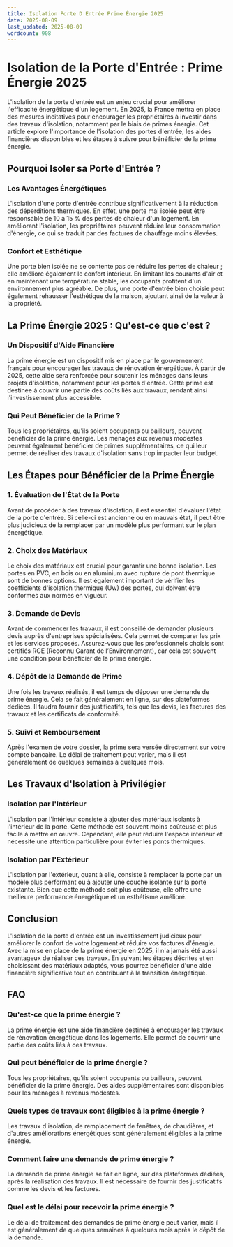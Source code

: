```yaml
---
title: Isolation Porte D Entrée Prime Énergie 2025
date: 2025-08-09
last_updated: 2025-08-09
wordcount: 908
---
```


# Isolation de la Porte d'Entrée : Prime Énergie 2025

L'isolation de la porte d'entrée est un enjeu crucial pour améliorer l'efficacité énergétique d'un logement. En 2025, la France mettra en place des mesures incitatives pour encourager les propriétaires à investir dans des travaux d'isolation, notamment par le biais de primes énergie. Cet article explore l'importance de l'isolation des portes d'entrée, les aides financières disponibles et les étapes à suivre pour bénéficier de la prime énergie.

## Pourquoi Isoler sa Porte d'Entrée ?

### Les Avantages Énergétiques

L'isolation d'une porte d'entrée contribue significativement à la réduction des déperditions thermiques. En effet, une porte mal isolée peut être responsable de 10 à 15 % des pertes de chaleur d'un logement. En améliorant l'isolation, les propriétaires peuvent réduire leur consommation d'énergie, ce qui se traduit par des factures de chauffage moins élevées.

### Confort et Esthétique

Une porte bien isolée ne se contente pas de réduire les pertes de chaleur ; elle améliore également le confort intérieur. En limitant les courants d'air et en maintenant une température stable, les occupants profitent d'un environnement plus agréable. De plus, une porte d'entrée bien choisie peut également rehausser l'esthétique de la maison, ajoutant ainsi de la valeur à la propriété.

## La Prime Énergie 2025 : Qu'est-ce que c'est ?

### Un Dispositif d'Aide Financière

La prime énergie est un dispositif mis en place par le gouvernement français pour encourager les travaux de rénovation énergétique. À partir de 2025, cette aide sera renforcée pour soutenir les ménages dans leurs projets d'isolation, notamment pour les portes d'entrée. Cette prime est destinée à couvrir une partie des coûts liés aux travaux, rendant ainsi l'investissement plus accessible.

### Qui Peut Bénéficier de la Prime ?

Tous les propriétaires, qu'ils soient occupants ou bailleurs, peuvent bénéficier de la prime énergie. Les ménages aux revenus modestes peuvent également bénéficier de primes supplémentaires, ce qui leur permet de réaliser des travaux d'isolation sans trop impacter leur budget.

## Les Étapes pour Bénéficier de la Prime Énergie

### 1. Évaluation de l'État de la Porte

Avant de procéder à des travaux d'isolation, il est essentiel d'évaluer l'état de la porte d'entrée. Si celle-ci est ancienne ou en mauvais état, il peut être plus judicieux de la remplacer par un modèle plus performant sur le plan énergétique.

### 2. Choix des Matériaux

Le choix des matériaux est crucial pour garantir une bonne isolation. Les portes en PVC, en bois ou en aluminium avec rupture de pont thermique sont de bonnes options. Il est également important de vérifier les coefficients d'isolation thermique (Uw) des portes, qui doivent être conformes aux normes en vigueur.

### 3. Demande de Devis

Avant de commencer les travaux, il est conseillé de demander plusieurs devis auprès d'entreprises spécialisées. Cela permet de comparer les prix et les services proposés. Assurez-vous que les professionnels choisis sont certifiés RGE (Reconnu Garant de l’Environnement), car cela est souvent une condition pour bénéficier de la prime énergie.

### 4. Dépôt de la Demande de Prime

Une fois les travaux réalisés, il est temps de déposer une demande de prime énergie. Cela se fait généralement en ligne, sur des plateformes dédiées. Il faudra fournir des justificatifs, tels que les devis, les factures des travaux et les certificats de conformité.

### 5. Suivi et Remboursement

Après l'examen de votre dossier, la prime sera versée directement sur votre compte bancaire. Le délai de traitement peut varier, mais il est généralement de quelques semaines à quelques mois.

## Les Travaux d'Isolation à Privilégier

### Isolation par l'Intérieur

L'isolation par l'intérieur consiste à ajouter des matériaux isolants à l'intérieur de la porte. Cette méthode est souvent moins coûteuse et plus facile à mettre en œuvre. Cependant, elle peut réduire l'espace intérieur et nécessite une attention particulière pour éviter les ponts thermiques.

### Isolation par l'Extérieur

L'isolation par l'extérieur, quant à elle, consiste à remplacer la porte par un modèle plus performant ou à ajouter une couche isolante sur la porte existante. Bien que cette méthode soit plus coûteuse, elle offre une meilleure performance énergétique et un esthétisme amélioré.

## Conclusion

L'isolation de la porte d'entrée est un investissement judicieux pour améliorer le confort de votre logement et réduire vos factures d'énergie. Avec la mise en place de la prime énergie en 2025, il n'a jamais été aussi avantageux de réaliser ces travaux. En suivant les étapes décrites et en choisissant des matériaux adaptés, vous pourrez bénéficier d'une aide financière significative tout en contribuant à la transition énergétique.

## FAQ

### Qu'est-ce que la prime énergie ?

La prime énergie est une aide financière destinée à encourager les travaux de rénovation énergétique dans les logements. Elle permet de couvrir une partie des coûts liés à ces travaux.

### Qui peut bénéficier de la prime énergie ?

Tous les propriétaires, qu'ils soient occupants ou bailleurs, peuvent bénéficier de la prime énergie. Des aides supplémentaires sont disponibles pour les ménages à revenus modestes.

### Quels types de travaux sont éligibles à la prime énergie ?

Les travaux d'isolation, de remplacement de fenêtres, de chaudières, et d'autres améliorations énergétiques sont généralement éligibles à la prime énergie.

### Comment faire une demande de prime énergie ?

La demande de prime énergie se fait en ligne, sur des plateformes dédiées, après la réalisation des travaux. Il est nécessaire de fournir des justificatifs comme les devis et les factures.

### Quel est le délai pour recevoir la prime énergie ?

Le délai de traitement des demandes de prime énergie peut varier, mais il est généralement de quelques semaines à quelques mois après le dépôt de la demande.